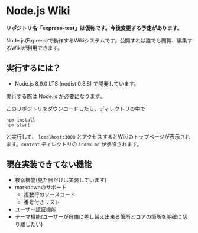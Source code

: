# Node.js Wiki

**リポジトリ名「express-test」は仮称です。今後変更する予定があります。**

Node.js(Express)で動作するWikiシステムです。公開すれば誰でも閲覧、編集するWikiが利用できます。

## 実行するには？
- Node.js 8.9.0 LTS (nodist 0.8.8) で開発しています。

実行する際は Node.js が必要になります。

このリポジトリをダウンロードしたら、ディレクトリの中で

```
npm install
npm start
```

と実行して、 `localhost:3000` とアクセスするとWikiのトップページが表示されます。`content` ディレクトリの `index.md` が参照されます。

## 現在実装できてない機能
- 検索機能(見た目だけは実装しています)
- markdownのサポート
  - 複数行のソースコード
  - 番号付きリスト
- ユーザー認証機能
- テーマ機能(ユーザーが自由に差し替え出来る箇所とコアの箇所を明確に切り離したい)